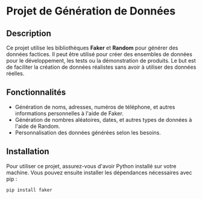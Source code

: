 # Projet de Génération de Données

## Description

Ce projet utilise les bibliothèques **Faker** et **Random** pour générer des données factices. Il peut être utilisé pour créer des ensembles de données pour le développement, les tests ou la démonstration de produits. Le but est de faciliter la création de données réalistes sans avoir à utiliser des données réelles.

## Fonctionnalités

- Génération de noms, adresses, numéros de téléphone, et autres informations personnelles à l'aide de Faker.
- Génération de nombres aléatoires, dates, et autres types de données à l'aide de Random.
- Personnalisation des données générées selon les besoins.

## Installation

Pour utiliser ce projet, assurez-vous d'avoir Python installé sur votre machine. Vous pouvez ensuite installer les dépendances nécessaires avec pip :

```bash
pip install faker
